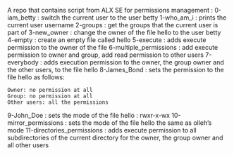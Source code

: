 A repo that contains script from ALX SE for permissions management : 
0-iam_betty : switch the current user to the user betty
1-who_am_i : prints the current user username
2-groups : get the groups that the current user is part of
3-new_owner : change the owner of the file hello to the user betty
4-empty : create an empty file called hello
5-execute : adds execute permission to the owner of the file
6-multiple_permissions : add execute permission to owner and group, add read permission to other users
7-everybody : adds execution permission to the owner, the group owner and the other users, to the file hello
8-James_Bond : sets the permission to the file hello as follows:

    Owner: no permission at all
    Group: no permission at all
    Other users: all the permissions
9-John_Doe : sets the mode of the file hello : rwxr-x-wx
10-mirror_permissions : sets the mode of the file hello the same as olleh’s mode
11-directories_permissions : adds execute permission to all subdirectories of the current directory for the owner, the group owner and all other users

